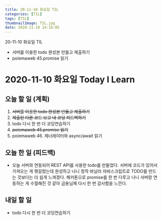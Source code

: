 ```yaml
---
title: 20-11-10 화요일 TIL
categories: [TIL]
tags: [TIL]
thumbnailImage: TIL.jpg
date: 2020-11-10 14:16:05
---
```


<!-- more -->
20-11-10 화요일 TIL
- 서버를 이용한 todo 완성본 만들고 제출하기
- poiemaweb 45.promise 읽기
<!-- excerpt -->

# 2020-11-10 화요일 Today I Learn

## 오늘 할 일 (계획)

1. ~~서버를 이용한 todo 완성본 만들고 제출하기~~
2. ~~제출된 다른 코드 보고 내 코딩 피드백하기~~
3. todo 다시 한 번 더 코딩연습하기
4. ~~poiemaweb 45.promise 읽기~~
5. poiemaweb 46. 제너레이터와 async/await 읽기

## 오늘 한 일 (피드백)

- 오늘 서버와 연동되어 REST API를 사용한 todo를 만들었다. 서버에 코드가 있어서 가져오는 게 헷갈렸는데 완성하고 나니 정작 바닐라 자바스크립트로 TODO를 만드는 것보다는 더 쉽게 느껴졌다. 해커톤으로 promise를 한 번 다루고 나니 서버랑 연동하는 게 수월해진 것 같아 금용님께 다시 한 번 감사함을 느낀다.

## 내일 할 일
 
- todo 다시 한 번 더 코딩연습하기